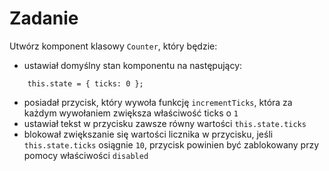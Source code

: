 # Zadanie

Utwórz komponent klasowy `Counter`, który będzie:

- ustawiał domyślny stan komponentu na następujący:

```
    this.state = { ticks: 0 };
```

- posiadał przycisk, który wywoła funkcję `incrementTicks`, która za każdym wywołaniem zwiększa właściwość ticks o `1`
- ustawiał tekst w przycisku zawsze równy wartości `this.state.ticks`
- blokował zwiększanie się wartości licznika w przycisku, jeśli `this.state.ticks` osiągnie `10`, przycisk powinien być zablokowany przy pomocy właściwości `disabled`
